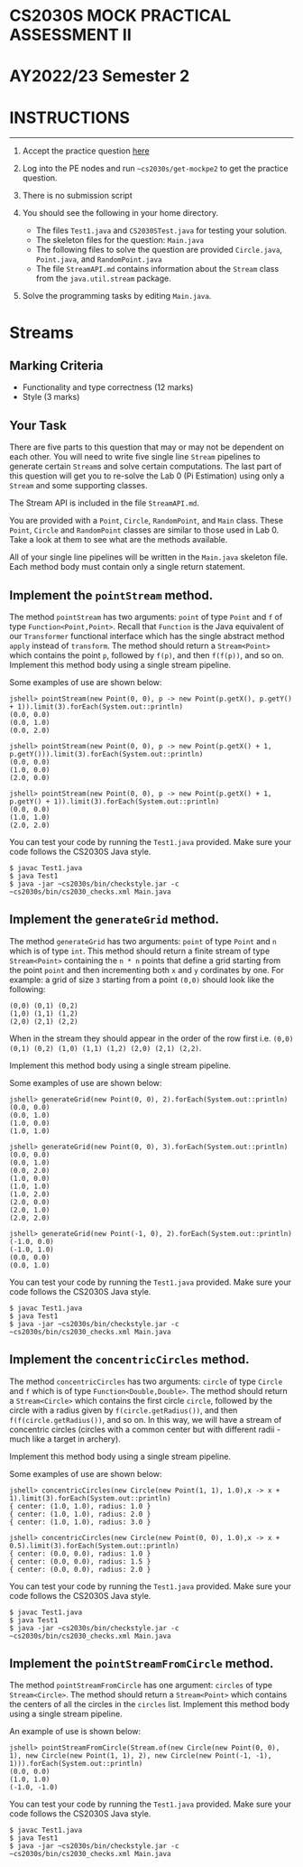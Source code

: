 # CS2030S MOCK PRACTICAL ASSESSMENT II
# AY2022/23 Semester 2

# INSTRUCTIONS
--------------


1. Accept the practice question [here](https://classroom.github.com/a/ukhfX20W) 

2. Log into the PE nodes and run `~cs2030s/get-mockpe2` to get the practice question.

3. There is no submission script

4. You should see the following in your home directory.
      - The files `Test1.java` and `CS2030STest.java` for testing your solution.
      - The skeleton files for the question: `Main.java`
      - The following files to solve the question are provided `Circle.java`, `Point.java`, and `RandomPoint.java`
      - The file `StreamAPI.md` contains information about the `Stream` class from the `java.util.stream` package.
     
5. Solve the programming tasks by editing `Main.java`. 

# Streams

## Marking Criteria

- Functionality and type correctness (12 marks)
- Style (3 marks)

## Your Task

There are five parts to this question that may or may not be dependent on each other. You will need to write five single line `Stream` pipelines to generate certain `Stream`s and solve certain computations. The last part of this question will get you to re-solve the Lab 0 (Pi Estimation) using only a `Stream` and some supporting classes.

The Stream API is included in the file `StreamAPI.md`.

You are provided with a `Point`, `Circle`, `RandomPoint`, and `Main` class. These `Point`, `Circle` and `RandomPoint` classes are similar to those used in Lab 0.  Take a look at them to see what are the methods available.

All of your single line pipelines will be written in the `Main.java` skeleton file. Each method body must contain only a single return statement.

## Implement the `pointStream` method.

The method `pointStream` has two arguments: `point` of type `Point` and `f` of type `Function<Point,Point>`.  Recall that `Function` is the Java equivalent of our `Transformer` functional interface which has the single abstract method `apply` instead of `transform`.  The method should return a `Stream<Point>` which contains the point `p`, followed by `f(p)`, and then `f(f(p))`, and so on.  Implement this method body using a single stream pipeline.

Some examples of use are shown below:

```
jshell> pointStream(new Point(0, 0), p -> new Point(p.getX(), p.getY() + 1)).limit(3).forEach(System.out::println)
(0.0, 0.0)
(0.0, 1.0)
(0.0, 2.0)

jshell> pointStream(new Point(0, 0), p -> new Point(p.getX() + 1, p.getY())).limit(3).forEach(System.out::println)
(0.0, 0.0)
(1.0, 0.0)
(2.0, 0.0)

jshell> pointStream(new Point(0, 0), p -> new Point(p.getX() + 1, p.getY() + 1)).limit(3).forEach(System.out::println)
(0.0, 0.0)
(1.0, 1.0)
(2.0, 2.0)
```

You can test your code by running the `Test1.java` provided.  Make sure your code follows the CS2030S Java style.

```
$ javac Test1.java
$ java Test1
$ java -jar ~cs2030s/bin/checkstyle.jar -c ~cs2030s/bin/cs2030_checks.xml Main.java
```

## Implement the `generateGrid` method.

The method `generateGrid` has two arguments: `point` of type `Point` and `n` which is of type `int`. This method should return a finite stream of type `Stream<Point>` containing the `n * n` points that define a grid starting from the point `point` and then incrementing both `x` and `y` cordinates by one. For example: a grid of size `3` starting from a point `(0,0)` should look like the following:
```
(0,0) (0,1) (0,2)
(1,0) (1,1) (1,2)
(2,0) (2,1) (2,2)
```

When in the stream they should appear in the order of the row first i.e. `(0,0) (0,1) (0,2) (1,0) (1,1) (1,2) (2,0) (2,1) (2,2)`. 

Implement this method body using a single stream pipeline.

Some examples of use are shown below:
```
jshell> generateGrid(new Point(0, 0), 2).forEach(System.out::println)
(0.0, 0.0)
(0.0, 1.0)
(1.0, 0.0)
(1.0, 1.0)

jshell> generateGrid(new Point(0, 0), 3).forEach(System.out::println)
(0.0, 0.0)
(0.0, 1.0)
(0.0, 2.0)
(1.0, 0.0)
(1.0, 1.0)
(1.0, 2.0)
(2.0, 0.0)
(2.0, 1.0)
(2.0, 2.0)

jshell> generateGrid(new Point(-1, 0), 2).forEach(System.out::println)
(-1.0, 0.0)
(-1.0, 1.0)
(0.0, 0.0)
(0.0, 1.0)
```

You can test your code by running the `Test1.java` provided.  Make sure your code follows the CS2030S Java style.

```
$ javac Test1.java
$ java Test1
$ java -jar ~cs2030s/bin/checkstyle.jar -c ~cs2030s/bin/cs2030_checks.xml Main.java
```

## Implement the `concentricCircles` method.

The method `concentricCircles` has two arguments: `circle` of type `Circle` and `f` which is of type `Function<Double,Double>`.  The method should return a `Stream<Circle>` which contains the first circle `circle`, followed by the circle with a radius given by `f(circle.getRadius())`, and then `f(f(circle.getRadius())`, and so on. In this way, we will have a stream of concentric circles (circles with a common center but with different radii - much like a target in archery).

Implement this method body using a single stream pipeline.

Some examples of use are shown below:
```
jshell> concentricCircles(new Circle(new Point(1, 1), 1.0),x -> x + 1).limit(3).forEach(System.out::println)
{ center: (1.0, 1.0), radius: 1.0 }
{ center: (1.0, 1.0), radius: 2.0 }
{ center: (1.0, 1.0), radius: 3.0 }

jshell> concentricCircles(new Circle(new Point(0, 0), 1.0),x -> x + 0.5).limit(3).forEach(System.out::println)
{ center: (0.0, 0.0), radius: 1.0 }
{ center: (0.0, 0.0), radius: 1.5 }
{ center: (0.0, 0.0), radius: 2.0 }
```

You can test your code by running the `Test1.java` provided.  Make sure your code follows the CS2030S Java style.

```
$ javac Test1.java
$ java Test1
$ java -jar ~cs2030s/bin/checkstyle.jar -c ~cs2030s/bin/cs2030_checks.xml Main.java
```

## Implement the `pointStreamFromCircle` method.

The method `pointStreamFromCircle` has one argument: `circles` of type `Stream<Circle>`. The method should return a `Stream<Point>` which contains the centers of all the circles in the `circles` list. Implement this method body using a single stream pipeline.

An example of use is shown below:
```
jshell> pointStreamFromCircle(Stream.of(new Circle(new Point(0, 0), 1), new Circle(new Point(1, 1), 2), new Circle(new Point(-1, -1), 1))).forEach(System.out::println)
(0.0, 0.0)
(1.0, 1.0)
(-1.0, -1.0)
```

You can test your code by running the `Test1.java` provided.  Make sure your code follows the CS2030S Java style.

```
$ javac Test1.java
$ java Test1
$ java -jar ~cs2030s/bin/checkstyle.jar -c ~cs2030s/bin/cs2030_checks.xml Main.java
```